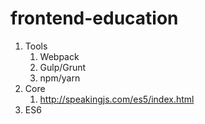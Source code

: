 # frontend-education

1. Tools
	1. Webpack
	1. Gulp/Grunt
	1. npm/yarn
1. Core
  	1. http://speakingjs.com/es5/index.html
1. ES6